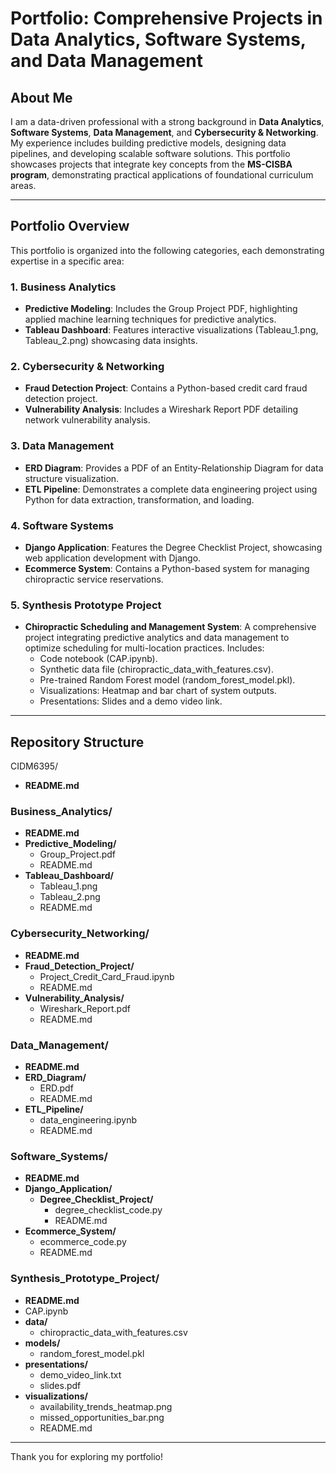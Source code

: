 # Portfolio: Comprehensive Projects in Data Analytics, Software Systems, and Data Management

## About Me
I am a data-driven professional with a strong background in **Data Analytics**, **Software Systems**, **Data Management**, and **Cybersecurity & Networking**. My experience includes building predictive models, designing data pipelines, and developing scalable software solutions. This portfolio showcases projects that integrate key concepts from the **MS-CISBA program**, demonstrating practical applications of foundational curriculum areas.

---

## Portfolio Overview
This portfolio is organized into the following categories, each demonstrating expertise in a specific area:

### 1. **Business Analytics**
- **Predictive Modeling**: Includes the Group Project PDF, highlighting applied machine learning techniques for predictive analytics.
- **Tableau Dashboard**: Features interactive visualizations (Tableau_1.png, Tableau_2.png) showcasing data insights.

### 2. **Cybersecurity & Networking**
- **Fraud Detection Project**: Contains a Python-based credit card fraud detection project.
- **Vulnerability Analysis**: Includes a Wireshark Report PDF detailing network vulnerability analysis.

### 3. **Data Management**
- **ERD Diagram**: Provides a PDF of an Entity-Relationship Diagram for data structure visualization.
- **ETL Pipeline**: Demonstrates a complete data engineering project using Python for data extraction, transformation, and loading.

### 4. **Software Systems**
- **Django Application**: Features the Degree Checklist Project, showcasing web application development with Django.
- **Ecommerce System**: Contains a Python-based system for managing chiropractic service reservations.

### 5. **Synthesis Prototype Project**
- **Chiropractic Scheduling and Management System**: A comprehensive project integrating predictive analytics and data management to optimize scheduling for multi-location practices. Includes:
  - Code notebook (CAP.ipynb).
  - Synthetic data file (chiropractic_data_with_features.csv).
  - Pre-trained Random Forest model (random_forest_model.pkl).
  - Visualizations: Heatmap and bar chart of system outputs.
  - Presentations: Slides and a demo video link.

---

## Repository Structure

CIDM6395/
- **README.md**

### Business_Analytics/
- **README.md**
- **Predictive_Modeling/**
  - Group_Project.pdf
  - README.md
- **Tableau_Dashboard/**
  - Tableau_1.png
  - Tableau_2.png
  - README.md

### Cybersecurity_Networking/
- **README.md**
- **Fraud_Detection_Project/**
  - Project_Credit_Card_Fraud.ipynb
  - README.md
- **Vulnerability_Analysis/**
  - Wireshark_Report.pdf
  - README.md

### Data_Management/
- **README.md**
- **ERD_Diagram/**
  - ERD.pdf
  - README.md
- **ETL_Pipeline/**
  - data_engineering.ipynb
  - README.md

### Software_Systems/
- **README.md**
- **Django_Application/**
  - **Degree_Checklist_Project/**
    - degree_checklist_code.py
    - README.md
- **Ecommerce_System/**
  - ecommerce_code.py
  - README.md

### Synthesis_Prototype_Project/
- **README.md**
- CAP.ipynb
- **data/**
  - chiropractic_data_with_features.csv
- **models/**
  - random_forest_model.pkl
- **presentations/**
  - demo_video_link.txt
  - slides.pdf
- **visualizations/**
  - availability_trends_heatmap.png
  - missed_opportunities_bar.png
  - README.md


---



Thank you for exploring my portfolio!